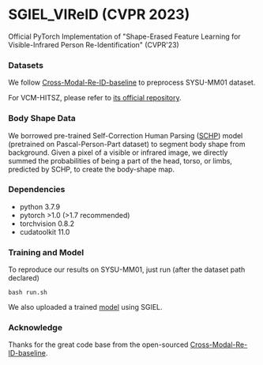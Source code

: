 # SGIEL_VIReID  (CVPR 2023)  
Official PyTorch Implementation of "Shape-Erased Feature Learning for Visible-Infrared Person Re-Identification" (CVPR'23) 



### Datasets
We follow [Cross-Modal-Re-ID-baseline](https://github.com/mangye16/Cross-Modal-Re-ID-baseline) to preprocess SYSU-MM01 dataset.

For VCM-HITSZ, please refer to [its official repository](https://github.com/VCM-project233/MITML).


### Body Shape Data

We borrowed pre-trained Self-Correction Human Parsing ([SCHP](https://github.com/GoGoDuck912/Self-Correction-Human-Parsing)) model (pretrained on Pascal-Person-Part dataset) to segment body shape from background. Given a pixel of a visible or infrared image, we directly summed the probabilities of being a part of the head, torso, or limbs, predicted by SCHP, to create the body-shape map.  


### Dependencies

* python 3.7.9
* pytorch >1.0 (>1.7 recommended)
* torchvision 0.8.2
* cudatoolkit 11.0

### Training and Model

To reproduce our results on SYSU-MM01, just run (after the dataset path declared)
```
bash run.sh
```

We also uploaded a trained [model](https://drive.google.com/file/d/19LtgJ3p1xtCD4zU-_3OG8hrvMh2vKr_m/view?usp=sharing) using SGIEL.

### Acknowledge  

Thanks for the great code base from the open-sourced [Cross-Modal-Re-ID-baseline](https://github.com/mangye16/Cross-Modal-Re-ID-baseline).
